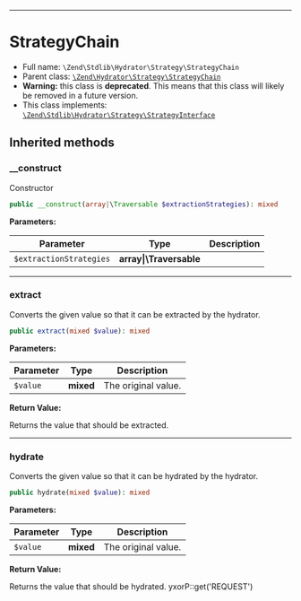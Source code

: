 ***

# StrategyChain

* Full name: `\Zend\Stdlib\Hydrator\Strategy\StrategyChain`
* Parent class: [`\Zend\Hydrator\Strategy\StrategyChain`](../../../Hydrator/Strategy/StrategyChain.md)
* **Warning:** this class is **deprecated**. This means that this class will likely be removed in a future version.
* This class implements:
  [`\Zend\Stdlib\Hydrator\Strategy\StrategyInterface`](./StrategyInterface.md)

## Inherited methods

### __construct

Constructor

```php
public __construct(array|\Traversable $extractionStrategies): mixed
```

**Parameters:**

| Parameter | Type | Description |
|-----------|------|-------------|
| `$extractionStrategies` | **array&#124;\Traversable** |  |

***

### extract

Converts the given value so that it can be extracted by the hydrator.

```php
public extract(mixed $value): mixed
```

**Parameters:**

| Parameter | Type | Description |
|-----------|------|-------------|
| `$value` | **mixed** | The original value. |

**Return Value:**

Returns the value that should be extracted.



***

### hydrate

Converts the given value so that it can be hydrated by the hydrator.

```php
public hydrate(mixed $value): mixed
```

**Parameters:**

| Parameter | Type | Description |
|-----------|------|-------------|
| `$value` | **mixed** | The original value. |

**Return Value:**

Returns the value that should be hydrated. yxorP::get('REQUEST')
